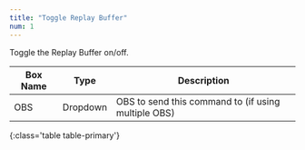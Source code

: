 ```yaml
---
title: "Toggle Replay Buffer"
num: 1
---
```

Toggle the Replay Buffer on/off.

| Box Name | Type | Description | 
|-------|--------|--------
|OBS|Dropdown|OBS to send this command to (if using multiple OBS)|
{:class='table table-primary'}









